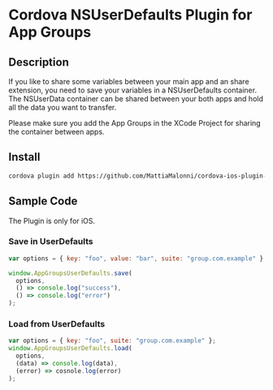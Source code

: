 # Cordova NSUserDefaults Plugin for App Groups

## Description

If you like to share some variables between your main app and an share extension, you need to save your variables in a NSUserDefaults container. The NSUserData container can be shared between your both apps and hold all the data you want to transfer.

Please make sure you add the App Groups in the XCode Project for sharing the container between apps.

## Install

```bash
cordova plugin add https://github.com/MattiaMalonni/cordova-ios-plugin-userdefaults
```

## Sample Code

The Plugin is only for iOS.

### Save in UserDefaults

```javascript
var options = { key: "foo", value: "bar", suite: "group.com.example" };

window.AppGroupsUserDefaults.save(
  options,
  () => console.log("success"),
  () => console.log("error")
);
```

### Load from UserDefaults

```javascript
var options = { key: "foo", suite: "group.com.example" };
window.AppGroupsUserDefaults.load(
  options,
  (data) => console.log(data),
  (error) => cosnole.log(error)
);
```
